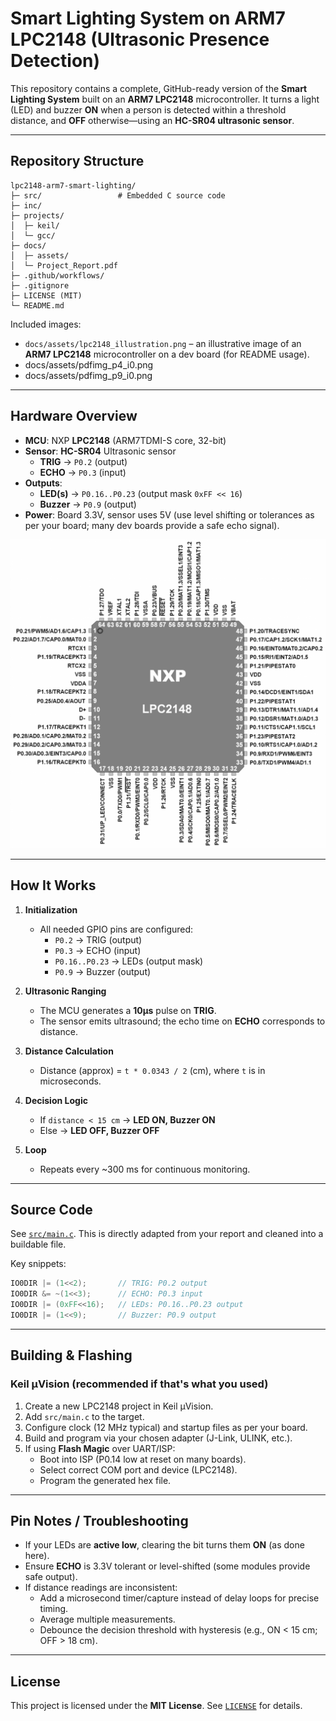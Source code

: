 # Smart Lighting System on ARM7 LPC2148 (Ultrasonic Presence Detection)

This repository contains a complete, GitHub-ready version of the **Smart Lighting System** built on an **ARM7 LPC2148** microcontroller. It turns a light (LED) and buzzer **ON** when a person is detected within a threshold distance, and **OFF** otherwise—using an **HC-SR04 ultrasonic sensor**.

---

## Repository Structure

```
lpc2148-arm7-smart-lighting/
├─ src/                 # Embedded C source code
├─ inc/                 
├─ projects/
│  ├─ keil/             
│  └─ gcc/              
├─ docs/
│  ├─ assets/           
│  └─ Project_Report.pdf
├─ .github/workflows/   
├─ .gitignore
├─ LICENSE (MIT)
└─ README.md
```

Included images:
- `docs/assets/lpc2148_illustration.png` – an illustrative image of an **ARM7 LPC2148** microcontroller on a dev board (for README usage).
- docs/assets/pdfimg_p4_i0.png
- docs/assets/pdfimg_p9_i0.png

---

## Hardware Overview

- **MCU**: NXP **LPC2148** (ARM7TDMI-S core, 32-bit)
- **Sensor**: **HC-SR04** Ultrasonic sensor  
  - **TRIG** → `P0.2` (output)  
  - **ECHO** → `P0.3` (input)
- **Outputs**:  
  - **LED(s)** → `P0.16..P0.23` (output mask `0xFF << 16`)  
  - **Buzzer** → `P0.9` (output)
- **Power**: Board 3.3V, sensor uses 5V (use level shifting or tolerances as per your board; many dev boards provide a safe echo signal).

<p align="center">
  <img src="docs/assets/lpc2148_illustration.png" alt="ARM7 LPC2148 dev board illustration" width="720">
</p>

---

## How It Works

1. **Initialization**  
   - All needed GPIO pins are configured:
     - `P0.2` → TRIG (output)
     - `P0.3` → ECHO (input)
     - `P0.16..P0.23` → LEDs (output mask)
     - `P0.9` → Buzzer (output)

2. **Ultrasonic Ranging**  
   - The MCU generates a **10µs** pulse on **TRIG**.  
   - The sensor emits ultrasound; the echo time on **ECHO** corresponds to distance.

3. **Distance Calculation**  
   - Distance (approx) = `t * 0.0343 / 2` (cm), where `t` is in microseconds.

4. **Decision Logic**  
   - If `distance < 15 cm` → **LED ON, Buzzer ON**  
   - Else → **LED OFF, Buzzer OFF**

5. **Loop**  
   - Repeats every ~300 ms for continuous monitoring.

---

## Source Code

See [`src/main.c`](src/main.c). This is directly adapted from your report and cleaned into a buildable file.

Key snippets:
```c
IO0DIR |= (1<<2);       // TRIG: P0.2 output
IO0DIR &= ~(1<<3);      // ECHO: P0.3 input
IO0DIR |= (0xFF<<16);   // LEDs: P0.16..P0.23 output
IO0DIR |= (1<<9);       // Buzzer: P0.9 output
```

---

## Building & Flashing

###  Keil µVision (recommended if that's what you used)
1. Create a new LPC2148 project in Keil µVision.
2. Add `src/main.c` to the target.
3. Configure clock (12 MHz typical) and startup files as per your board.
4. Build and program via your chosen adapter (J-Link, ULINK, etc.).
5. If using **Flash Magic** over UART/ISP:
   - Boot into ISP (P0.14 low at reset on many boards).
   - Select correct COM port and device (LPC2148).
   - Program the generated hex file.

---

## Pin Notes / Troubleshooting

- If your LEDs are **active low**, clearing the bit turns them **ON** (as done here).
- Ensure **ECHO** is 3.3V tolerant or level-shifted (some modules provide safe output).  
- If distance readings are inconsistent:
  - Add a microsecond timer/capture instead of delay loops for precise timing.
  - Average multiple measurements.
  - Debounce the decision threshold with hysteresis (e.g., ON < 15 cm; OFF > 18 cm).

---


## License

This project is licensed under the **MIT License**. See [`LICENSE`](LICENSE) for details.
